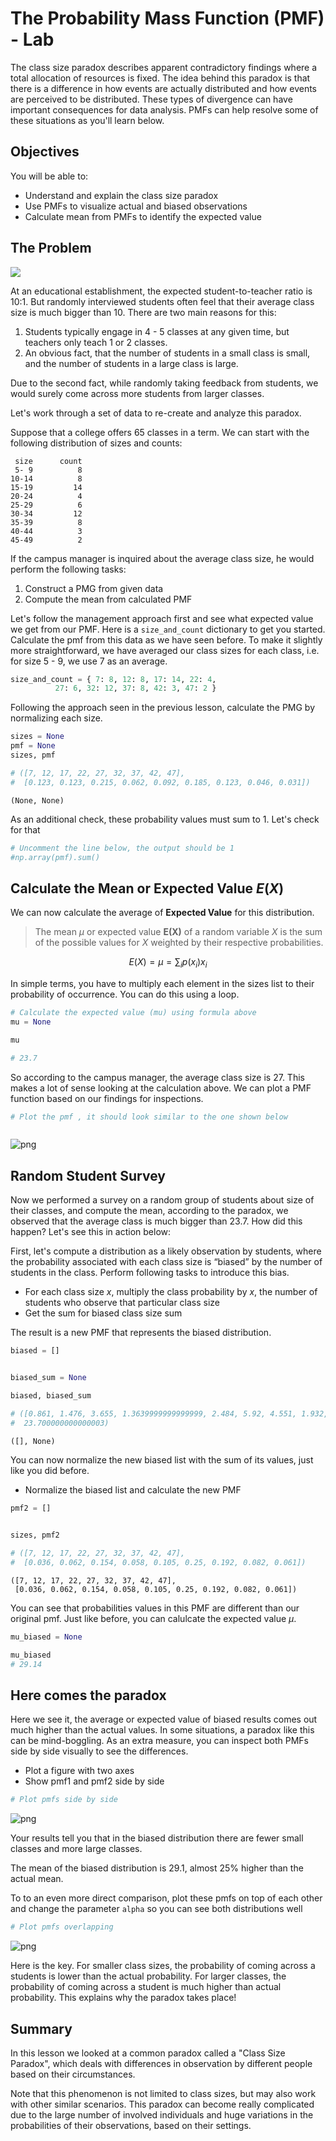 
# The Probability Mass Function (PMF) - Lab

The class size paradox describes apparent contradictory findings where a total allocation of resources is fixed. 
The idea behind this paradox is that there is a difference in how events are actually distributed and how events are perceived to be distributed. These types of divergence can have important consequences for data analysis. PMFs can help resolve some of these situations as you'll learn below.

## Objectives

You will be able to:

* Understand and explain the class size paradox 
* Use PMFs to visualize actual and biased observations
* Calculate mean from PMFs to identify the expected value


## The Problem 
![](https://www.insidehighered.com/sites/default/server_files/styles/large/public/media/iStock_000021583873XSmall.jpg?itok=u_y_yItN)

At an educational establishment, the expected student-to-teacher ratio is 10:1. But randomly interviewed students often feel that their average class size is much bigger than 10. There are two main reasons for this:

1. Students typically engage in 4 - 5 classes at any given time, but teachers only teach 1 or 2 classes.
2. An obvious fact, that the number of students in a small class is small, and the number of students in a large class is large.

Due to the second fact, while randomly taking feedback from students, we would surely come across more students from larger classes.

Let's work through a set of data to re-create and analyze this paradox. 

Suppose that a college offers 65 classes in a term. We can start with the following distribution of sizes and counts:

```
 size      count
 5- 9          8
10-14          8
15-19         14
20-24          4
25-29          6
30-34         12
35-39          8
40-44          3
45-49          2
```

If the campus manager is inquired about the average class size, he would perform the following tasks:

1. Construct a PMG from given data
2. Compute the mean from calculated PMF

Let's follow the management approach first and see what expected value we get from our PMF. Here is a `size_and_count` dictionary to get you started. Calculate the pmf from this data as we have seen before. To make it slightly more straightforward, we have averaged our class sizes for each class, i.e. for size 5 - 9, we use 7 as an average.


```python
size_and_count = { 7: 8, 12: 8, 17: 14, 22: 4, 
          27: 6, 32: 12, 37: 8, 42: 3, 47: 2 }
```

Following the approach seen in the previous lesson, calculate the PMG by normalizing each size. 


```python
sizes = None
pmf = None
sizes, pmf

# ([7, 12, 17, 22, 27, 32, 37, 42, 47],
#  [0.123, 0.123, 0.215, 0.062, 0.092, 0.185, 0.123, 0.046, 0.031])
```




    (None, None)



As an additional check, these probability values must sum to 1. Let's check for that


```python
# Uncomment the line below, the output should be 1
#np.array(pmf).sum()
```

## Calculate the Mean or Expected Value $E(X)$

We can now calculate the average of **Expected Value** for this distribution.

>The mean $\mu$ or expected value **E(X)** of a random variable $X$ is the sum of the possible values for $X$ weighted by their respective probabilities.

$$ E(X) = \mu = \sum_i p(x_i)x_i$$

In simple terms, you have to multiply each element in the sizes list to their probability of occurrence. You can do this using a loop.


```python
# Calculate the expected value (mu) using formula above
mu = None

mu 

# 23.7
```

So according to the campus manager, the average class size is 27. This makes a lot of sense looking at the calculation above. We can plot a PMF function based on our findings for inspections. 


```python
# Plot the pmf , it should look similar to the one shown below
```


```python

```


![png](index_files/index_10_0.png)


## Random Student Survey

Now we performed a survey on a random group of students about size of their classes, and compute the mean, according to the paradox, we observed that the average class is much bigger than 23.7. How did this happen? Let's see this in action below:

First, let's compute a distribution as a likely observation by students, where the probability associated with each class size is “biased” by the number of students in the class. Perform following tasks to introduce this bias. 

* For each class size $x$, multiply the class probability by $x$, the number of students who observe that particular class size
* Get the sum for biased class size sum

The result is a new PMF that represents the biased distribution.


```python
biased = []


biased_sum = None

biased, biased_sum

# ([0.861, 1.476, 3.655, 1.3639999999999999, 2.484, 5.92, 4.551, 1.932, 1.457],
#  23.700000000000003)
```




    ([], None)



You can now normalize the new biased list with the sum of its values, just like you did before. 
- Normalize the biased list and calculate the new PMF


```python
pmf2 = []

    
sizes, pmf2

# ([7, 12, 17, 22, 27, 32, 37, 42, 47],
#  [0.036, 0.062, 0.154, 0.058, 0.105, 0.25, 0.192, 0.082, 0.061])
```




    ([7, 12, 17, 22, 27, 32, 37, 42, 47],
     [0.036, 0.062, 0.154, 0.058, 0.105, 0.25, 0.192, 0.082, 0.061])



You can see that probabilities values in this PMF are different than our original pmf. Just like before, you can calulcate the expected value $\mu$.  


```python
mu_biased = None

mu_biased
# 29.14
```

## Here comes the paradox 

Here we see it, the average or expected value of biased results comes out much higher than the actual values. In some situations, a paradox like this can be mind-boggling. As an extra measure, you can inspect both PMFs side by side visually to see the differences. 

* Plot a figure with two axes
* Show pmf1 and pmf2 side by side


```python
# Plot pmfs side by side

```


![png](index_files/index_18_0.png)


Your results tell you that in the biased distribution there are fewer small classes and more large classes. 

The mean of the biased distribution is 29.1, almost 25% higher than the actual mean.

To to an even more direct comparison, plot these pmfs on top of each other and change the parameter `alpha` so you can see both distributions well


```python
# Plot pmfs overlapping

```


![png](index_files/index_20_0.png)


Here is the key. For smaller class sizes, the probability of coming across a students is lower than the actual probability. For larger classes, the probability of coming across a student is much higher than actual probability. This explains why the paradox takes place!

## Summary 
In this lesson we looked at a common paradox called a "Class Size Paradox", which deals with differences in observation by different people based on their circumstances. 

Note that this phenomenon is not limited to class sizes, but may also work with other similar scenarios. This paradox can become really complicated due to the large number of involved individuals and huge variations in the probabilities of their observations, based on their settings. 
